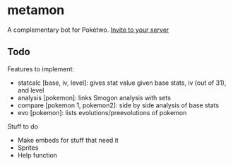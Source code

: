 # metamon

A complementary bot for Pokétwo.
[Invite to your server](https://discord.com/api/oauth2/authorize?client_id=817204255596216381&permissions=2148006976&scope=bot)

## Todo

Features to implement:

- statcalc [base, iv, level]: gives stat value given base stats, iv (out of 31), and level
- analysis [pokemon]: links Smogon analysis with sets
- compare [pokemon 1, pokemon2]: side by side analysis of base stats
- evo [pokemon]: lists evolutions/preevolutions of pokemon

Stuff to do

- Make embeds for stuff that need it
- Sprites
- Help function